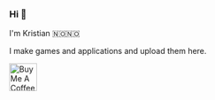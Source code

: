 ### Hi 👋

I'm Kristian 🇳🇴🇳🇴

I make games and applications and upload them here. 

<a href="https://www.buymeacoffee.com/klUfyKN" target="_blank"><img src="https://cdn.buymeacoffee.com/buttons/v2/default-white.png" alt="Buy Me A Coffee" height="50"></a>
